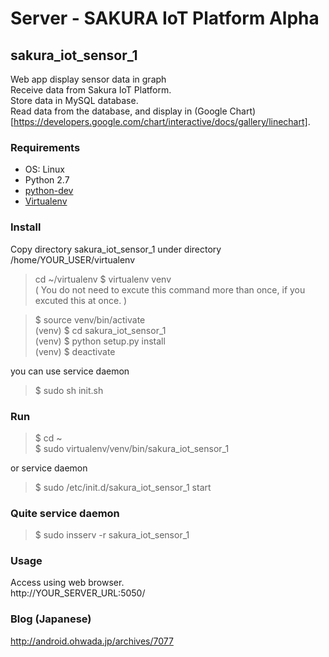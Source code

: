 # Server - SAKURA IoT Platform Alpha

## sakura_iot_sensor_1
Web app display sensor data in graph <br/>
Receive data from Sakura IoT Platform. <br/>
Store data in MySQL database. <br/> 
Read data from the database, and display in (Google Chart)[https://developers.google.com/chart/interactive/docs/gallery/linechart]. <br/>

### Requirements
- OS: Linux <br/>
- Python 2.7 <br/>
- [python-dev](https://packages.debian.org/jessie/python-dev) <br/>
- [Virtualenv](https://virtualenv.readthedocs.org/en/latest/) <br/>

### Install
Copy directory sakura_iot_sensor_1 under directory /home/YOUR_USER/virtualenv

> cd ~/virtualenv
> $ virtualenv venv <br/>
( You do not need to excute this command more than once, if you excuted this at once. ) <br/>

> $ source venv/bin/activate <br/>
(venv) $ cd  sakura_iot_sensor_1<br/>
(venv) $ python setup.py install <br/>
(venv) $ deactivate <br/>

you can use service daemon <br/>
> $ sudo sh init.sh <br/>

### Run
> $ cd ~<br/>
$ sudo virtualenv/venv/bin/sakura_iot_sensor_1 <br/>

or service daemon <br/>
> $ sudo /etc/init.d/sakura_iot_sensor_1 start <br/>

### Quite service daemon
> $ sudo insserv -r sakura_iot_sensor_1

### Usage
Access using web browser. <br/>
http://YOUR_SERVER_URL:5050/ <br/>

### Blog (Japanese)
http://android.ohwada.jp/archives/7077
